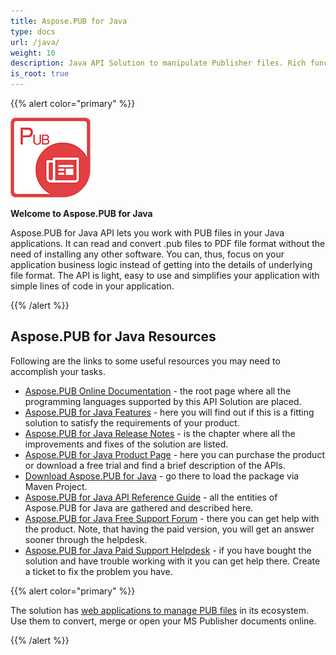 ```yaml
---
title: Aspose.PUB for Java
type: docs
url: /java/
weight: 10
description: Java API Solution to manipulate Publisher files. Rich functionality provided by Aspose.PUB Manipulation and Management API.
is_root: true
---
```


{{% alert color="primary" %}}

![Aspose.PUB for Java logo](../aspose_pub-for-java-128.png)

**Welcome to Aspose.PUB for Java**

Aspose.PUB for Java API lets you work with PUB files in your Java applications. It can read and convert .pub files to PDF file format without the need of installing any other software. You can, thus, focus on your application business logic instead of getting into the details of underlying file format. The API is light, easy to use and simplifies your application with simple lines of code in your application.

{{% /alert %}}
## **Aspose.PUB for Java Resources**
Following are the links to some useful resources you may need to accomplish your tasks.

- [Aspose.PUB Online Documentation](/pub/) - the root page where all the programming languages supported by this API Solution are placed.
- [Aspose.PUB for Java Features](/pub/java/features/) - here you will find out if this is a fitting solution to satisfy the requirements of your product.
- [Aspose.PUB for Java Release Notes](https://releases.aspose.com/pub/java/release-notes/) - is the chapter where all the improvements and fixes of the solution are listed.
- [Aspose.PUB for Java Product Page](https://products.aspose.com/pub/java) - here you can purchase the product or download a free trial and find a brief description of the APIs.
- [Download Aspose.PUB for Java](https://releases.aspose.com/java/repo/com/aspose/aspose-pub/) - go there to load the package via Maven Project.
- [Aspose.PUB for Java API Reference Guide](https://reference.aspose.com/pub/java) - all the entities of  Aspose.PUB  for Java are gathered and described here.
- [Aspose.PUB for Java Free Support Forum](https://forum.aspose.com/c/pub) - there you can get help with the product. Note, that having the paid version, you will get an answer sooner through the helpdesk.
- [Aspose.PUB for Java Paid Support Helpdesk](https://helpdesk.aspose.com/) - if you have bought the solution and have trouble working with it you can get help there. Create a ticket to fix the problem you have.


{{% alert color="primary" %}}

The solution has [web applications to manage PUB files](https://products.aspose.app/pub/applications) in its ecosystem. Use them to convert, merge or open your MS Publisher documents online.

{{% /alert %}}
